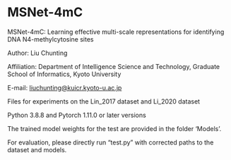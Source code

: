 # MSNet-4mC
MSNet-4mC: Learning effective multi-scale representations for identifying DNA N4-methylcytosine sites

Author: Liu Chunting

Affiliation: Department of Intelligence Science and Technology, Graduate School of Informatics, Kyoto University

E-mail: liuchunting@kuicr.kyoto-u.ac.jp


Files for experiments on the Lin_2017 dataset and Li_2020 dataset

Python 3.8.8 and Pytorch 1.11.0 or later versions

The trained model weights for the test are provided in the folder ‘Models’.

For evaluation, please directly run “test.py” with corrected paths to the dataset and models. 

